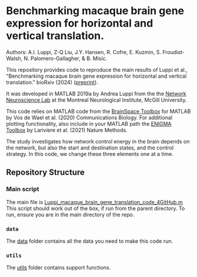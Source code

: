 #  Benchmarking macaque brain gene expression for horizontal and vertical translation.
Authors: A.I. Luppi, Z-Q Liu,  J.Y. Hansen,  R. Cofre,  E. Kuzmin,  S. Froudist-Walsh, N. Palomero-Gallagher,  & B. Misic.

This repository provides code to reproduce the main results of Luppi et al., "Benchmarking macaque brain gene expression for horizontal and vertical translation." bioRxiv (2024) ([preprint](https://doi.org/10.1101/2024.08.18.608440)).

It was developed in MATLAB 2019a by Andrea Luppi from the the [Network Neuroscience Lab](netneurolab.github.io/) at the Montreal Neurological Institute, McGill University.

This code relies on MATLAB code from the [BrainSpace Toolbox](https://brainspace.readthedocs.io/en/latest/) for MATLAB by Vos de Wael et al. (2020) Communications Biology.
For additional plotting functionality, also include in your MATLAB path the [ENIGMA Toolbox](https://github.com/MICA-MNI/ENIGMA.git) by Lariviere et al. (2021) Nature Methods.

The study investigates how network control energy in the brain depends on the network, but also the start and destination states, and the control strategy.
In this code, we change these three elements one at a time.

## Repository Structure
### Main script
The main file is [Luppi_macaque_brain_gene_translation_code_4GitHub.m](Luppi_macaque_brain_gene_translation_code_4GitHub.m)
This script should work out of the box, if run from the parent directory. 
To run, ensure you are in the main directory of the repo.

### `data`
The [data](data/) folder contains all the data you need to make this code run. 

### `utils`
The [utils](utils/) folder contains support functions.
